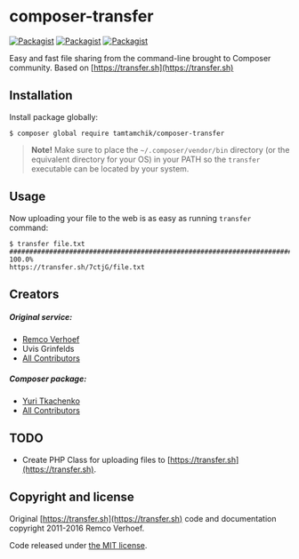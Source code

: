 # composer-transfer

[![Packagist](https://img.shields.io/packagist/v/tamtamchik/composer-transfer.svg?style=flat-square)](tamtamchik/composer-transfer)
[![Packagist](https://img.shields.io/packagist/dt/tamtamchik/composer-transfer.svg?style=flat-square)](tamtamchik/composer-transfer)
[![Packagist](https://img.shields.io/packagist/l/tamtamchik/composer-transfer.svg?style=flat-square)](tamtamchik/composer-transfer)

Easy and fast file sharing from the command-line brought to Composer community.
Based on [https://transfer.sh](https://transfer.sh)

## Installation

Install package globally:

```
$ composer global require tamtamchik/composer-transfer
```

> **Note!** Make sure to place the `~/.composer/vendor/bin` directory (or the equivalent directory for
your OS) in your PATH so the `transfer` executable can be located by your system.

## Usage

Now uploading your file to the web is as easy as running `transfer` command:

```
$ transfer file.txt
######################################################################## 100.0%
https://transfer.sh/7ctjG/file.txt
```

## Creators

##### Original service:

- [Remco Verhoef](https://github.com/nl5887)
- Uvis Grinfelds
- [All Contributors](https://github.com/dutchcoders/transfer.sh/graphs/contributors)

##### Composer package:

- [Yuri Tkachenko](https://github.com/tamtamchik)
- [All Contributors](../../contributors)

## TODO

- Create PHP Class for uploading files to [https://transfer.sh](https://transfer.sh).

## Copyright and license

Original [https://transfer.sh](https://transfer.sh) code and documentation copyright 2011-2016 Remco Verhoef.

Code released under [the MIT license](LICENSE).
